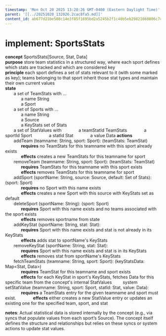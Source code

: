 ```yaml
---
timestamp: 'Mon Oct 20 2025 13:20:26 GMT-0400 (Eastern Daylight Time)'
parent: '[[../20251020_132026.2cac8fa5.md]]'
content_id: ab677d21be508c14e3f85f1695bd2a5245b2f1c40b5eb29821860806c7cedf0b
---
```


# implement: SportsStats

**concept** SportsStats\[Source, Stat, Data]\
**purpose** store team statistics in a structured way, where each sport defines which stats are tracked and which are considered key\
**principle** each sport defines a set of stats relevant to it (with some marked as key); teams belonging to that sport inherit those stat types and maintain their own current values\
**state**\
       a set of TeamStats with ...\
             a name String\
             a Sport\
       a set of Sports with ...\
             a name String\
             a Source\
             a KeyStats set of Stats\
       a set of StatValues with
             a teamStatId TeamStats
             a sportId Sport
             a statId Stat
             a value Data
**actions**\
       addTeam (teamname: String, sport: Sport): (teamStats: TeamStat)\
             **requires** no TeamStats for this teamname with this sport already exists\
             **effects** creates a new TeamStats for this teamname for sport\
       removeTeam (teamname: String, sport: Sport): (teamStats: TeamStat)\
             **requires** TeamStats for this teamname with this sport exists\
             **effects** removes TeamStats for this teamname for sport\
       addSport (sportName: String, source: Source, default: Set of Stats): (sport: Sport)\
             **requires** no Sport with this name exists\
             **effects** creates a new Sport with this source with KeyStats set as default\
       deleteSport (sportName: String): (sport: Sport)\
             **requires** Sport with this name exists and no teams associated with the sport exists\
             **effects** removes sportname from state\
       addKeyStat (sportName: String, stat: Stat):\
             **requires** Sport with this name exists and stat is not already in its KeyStats\
             **effects** adds stat to sportName's KeyStats\
       removeKeyStat (sportName: String, stat: Stat):\
             **requires** Sport with this name exists and stat is in its KeyStats\
             **effects** removes stat from sportName's KeyStats\
       fetchTeamStats (teamname: String, sport: Sport): (keyStatsData: Map\<Stat, Data>)\
             **requires** TeamStat for this teamname and sport exists\
             **effects** for each KeyStat in sport's KeyStats, fetches Data for this specific team from the concept's internal StatValues
        system setStatValue (teamname: String, sport: Sport, statId: Stat, value: Data):\
             **requires** a TeamStats entry for the given teamname and sport must exist.
             **effects** either creates a new StatValue entry or updates an existing one for the specified team, sport, and stat

**notes**: Actual statistical data is stored internally by the concept (e.g., via syncs that populate values from each sport’s Source). The concept itself defines the structure and relationships but relies on these syncs or system actions to update stat values.
